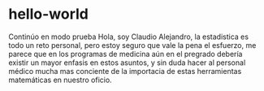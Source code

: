 # hello-world
Continúo en modo prueba
Hola, soy Claudio Alejandro, la estadistica es todo un reto personal, pero estoy seguro que vale la pena el esfuerzo, me parece que en los programas de medicina aún en el pregrado debería existir un mayor enfasis en estos asuntos, y sin duda hacer al personal médico mucha mas conciente de la importacia de estas herramientas matemáticas en nuestro oficio. 
